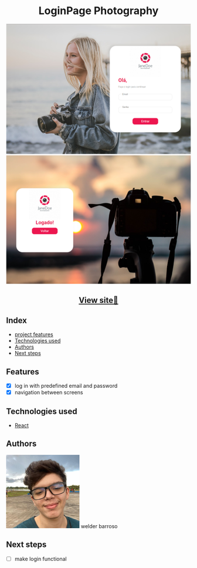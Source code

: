 <h1 align="center">LoginPage Photography</h1>
<div align="center">
<img src="./primeira-tela.png"/>
<img src="./segunda-tela.png"/>
</div>
<div align="center"><h2><a href="https://vigorous-nobel-529923.netlify.app">View site📸</a></h2></div> 

## Index

- <a href="#funcionalidades-do-projeto">project features</a>
- <a href="#tecnologias-ultilizadas">Technologies used</a>
- <a href="#pessoas-autoras">Authors</a>
- <a href="#proximos-passos">Next steps</a>

<h2 id="funcionalidades-do-projeto">Features</h2>

- [x] log in with predefined email and password
- [x] navigation between screens

<h2 id="tecnologias-ultilizadas">Technologies used</h2> 

- [React](https://react.dev/)

<h2 id="pessoas-autoras">Authors</h2> 
<img alt="my profile picture" src="./perfil-quadrado.JPG" width="200"/>
welder barroso

<h2 id="proximos-passos">Next steps</h2> 

- [ ] make login functional
